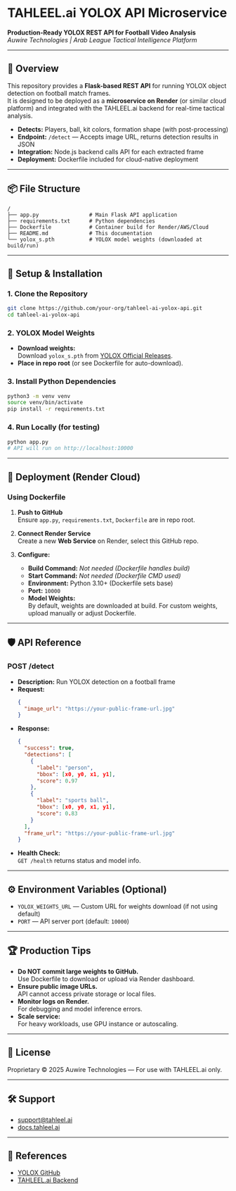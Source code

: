 # TAHLEEL.ai YOLOX API Microservice

**Production-Ready YOLOX REST API for Football Video Analysis**  
_Auwire Technologies | Arab League Tactical Intelligence Platform_

---

## 🚀 Overview

This repository provides a **Flask-based REST API** for running YOLOX object detection on football match frames.  
It is designed to be deployed as a **microservice on Render** (or similar cloud platform) and integrated with the TAHLEEL.ai backend for real-time tactical analysis.

- **Detects:** Players, ball, kit colors, formation shape (with post-processing)
- **Endpoint:** `/detect` — Accepts image URL, returns detection results in JSON
- **Integration:** Node.js backend calls API for each extracted frame
- **Deployment:** Dockerfile included for cloud-native deployment

---

## 📦 File Structure

```
/
├── app.py                # Main Flask API application
├── requirements.txt      # Python dependencies
├── Dockerfile            # Container build for Render/AWS/Cloud
├── README.md             # This documentation
└── yolox_s.pth           # YOLOX model weights (downloaded at build/run)
```

---

## 🔧 Setup & Installation

### 1. **Clone the Repository**

```bash
git clone https://github.com/your-org/tahleel-ai-yolox-api.git
cd tahleel-ai-yolox-api
```

### 2. **YOLOX Model Weights**

- **Download weights:**  
  Download `yolox_s.pth` from [YOLOX Official Releases](https://github.com/Megvii-BaseDetection/YOLOX/releases).
- **Place in repo root** (or see Dockerfile for auto-download).

### 3. **Install Python Dependencies**

```bash
python3 -m venv venv
source venv/bin/activate
pip install -r requirements.txt
```

### 4. **Run Locally (for testing)**

```bash
python app.py
# API will run on http://localhost:10000
```

---

## 🚀 Deployment (Render Cloud)

### **Using Dockerfile**

1. **Push to GitHub**  
   Ensure `app.py`, `requirements.txt`, `Dockerfile` are in repo root.

2. **Connect Render Service**  
   Create a new **Web Service** on Render, select this GitHub repo.

3. **Configure:**
   - **Build Command:** _Not needed (Dockerfile handles build)_
   - **Start Command:** _Not needed (Dockerfile CMD used)_
   - **Environment:** Python 3.10+ (Dockerfile sets base)
   - **Port:** `10000`
   - **Model Weights:**  
     By default, weights are downloaded at build. For custom weights, upload manually or adjust Dockerfile.

---

## 🛡️ API Reference

### **POST /detect**

- **Description:** Run YOLOX detection on a football frame
- **Request:**
  ```json
  {
    "image_url": "https://your-public-frame-url.jpg"
  }
  ```
- **Response:**
  ```json
  {
    "success": true,
    "detections": [
      {
        "label": "person",
        "bbox": [x0, y0, x1, y1],
        "score": 0.97
      },
      {
        "label": "sports ball",
        "bbox": [x0, y0, x1, y1],
        "score": 0.83
      }
    ],
    "frame_url": "https://your-public-frame-url.jpg"
  }
  ```
- **Health Check:**  
  `GET /health` returns status and model info.

---

## ⚙️ Environment Variables (Optional)

- `YOLOX_WEIGHTS_URL` — Custom URL for weights download (if not using default)
- `PORT` — API server port (default: `10000`)

---

## 🏆 Production Tips

- **Do NOT commit large weights to GitHub.**  
  Use Dockerfile to download or upload via Render dashboard.
- **Ensure public image URLs.**  
  API cannot access private storage or local files.
- **Monitor logs on Render.**  
  For debugging and model inference errors.
- **Scale service:**  
  For heavy workloads, use GPU instance or autoscaling.

---

## 📄 License

Proprietary © 2025 Auwire Technologies — For use with TAHLEEL.ai only.

---

## 🛠️ Support

- [support@tahleel.ai](mailto:support@tahleel.ai)
- [docs.tahleel.ai](https://docs.tahleel.ai)

---

## 🔗 References

- [YOLOX GitHub](https://github.com/Megvii-BaseDetection/YOLOX)
- [TAHLEEL.ai Backend](https://github.com/your-org/tahleel-ai-engine-backend)
